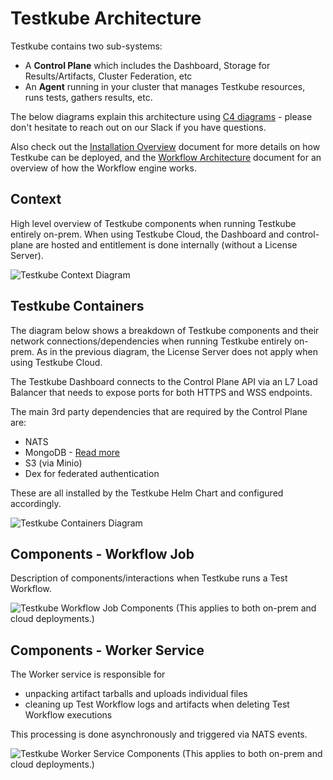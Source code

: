 # Testkube Architecture

Testkube contains two sub-systems:

- A **Control Plane** which includes the Dashboard, Storage for Results/Artifacts, Cluster Federation, etc
- An **Agent** running in your cluster that manages Testkube resources, runs tests, gathers results, etc.

The below diagrams explain this architecture using [C4 diagrams](https://c4model.com/) - please
don't hesitate to reach out on our Slack if you have questions.

Also check out the [Installation Overview](/articles/install/overview) document for more details on
how Testkube can be deployed, and the [Workflow Architecture](/articles/test-workflows-high-level-architecture) 
document for an overview of how the Workflow engine works.

## Context

High level overview of Testkube components when running Testkube entirely on-prem. When using Testkube 
Cloud, the Dashboard and control-plane are hosted and entitlement is done internally (without a License Server).

![Testkube Context Diagram](../img/testkube-context-diagram.png)

## Testkube Containers

The diagram below shows a breakdown of Testkube components and their network connections/dependencies
when running Testkube entirely on-prem. As in the previous diagram, the License Server does not 
apply when using Testkube Cloud.

The Testkube Dashboard connects to the Control Plane API via an L7 Load Balancer that needs to 
expose ports for both HTTPS and WSS endpoints.

The main 3rd party dependencies that are required by the Control Plane are:

- NATS
- MongoDB - [Read more](testkube-dependencies)
- S3 (via Minio)
- Dex for federated authentication

These are all installed by the Testkube Helm Chart and configured accordingly.

![Testkube Containers Diagram](../img/testkube-containers-diagram.png)

## Components - Workflow Job

Description of components/interactions when Testkube runs a Test Workflow.

![Testkube Workflow Job Components](../img/workflow-job-components.png)
(This applies to both on-prem and cloud deployments.)

## Components - Worker Service

The Worker service is responsible for
- unpacking artifact tarballs and uploads individual files
- cleaning up Test Workflow logs and artifacts when deleting Test Workflow executions

This processing is done asynchronously and triggered via NATS events.

![Testkube Worker Service Components](../img/worker-service-components.png)
(This applies to both on-prem and cloud deployments.)
